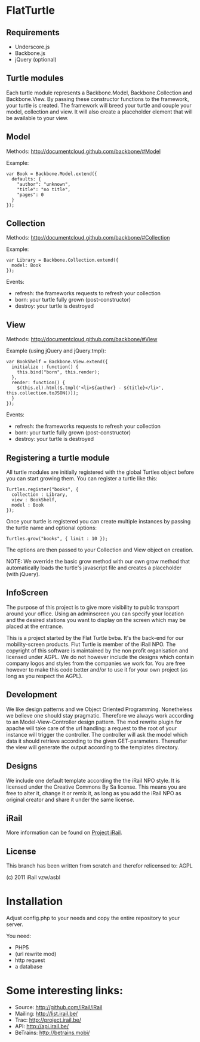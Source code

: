 FlatTurtle
==========

Requirements
------------

- Underscore.js
- Backbone.js
- jQuery (optional)

Turtle modules
--------------

Each turtle module represents a Backbone.Model, Backbone.Collection and Backbone.View. By passing these constructor functions to the framework, your turtle is created. The framework will breed your turtle and couple your model, collection and view. It will also create a placeholder element that will be available to your view.

Model
-----

Methods: http://documentcloud.github.com/backbone/#Model

Example:

	var Book = Backbone.Model.extend({
	  defaults: {
		"author": "unknown",
		"title": "no title",
		"pages": 0
	  }
	});
	
Collection
----------

Methods: http://documentcloud.github.com/backbone/#Collection

Example:

	var Library = Backbone.Collection.extend({
	  model: Book
	});
	
Events:

- refresh: the frameworks requests to refresh your collection
- born: your turtle fully grown (post-constructor)
- destroy: your turtle is destroyed
	
View
----

Methods: http://documentcloud.github.com/backbone/#View

Example (using jQuery and jQuery.tmpl):

	var BookShelf = Backbone.View.extend({
	  initialize : function() {
	    this.bind("born", this.render);
	  },
	  render: function() {
		$(this.el).html($.tmpl('<li>${author} - ${title}</li>', this.collection.toJSON()));
	  }
	});
	
Events:

- refresh: the frameworks requests to refresh your collection
- born: your turtle fully grown (post-constructor)
- destroy: your turtle is destroyed

Registering a turtle module
---------------------------

All turtle modules are initially registered with the global Turtles object before you can start growing them. You can register a turtle like this:

	Turtles.register("books", {
	  collection : Library,
	  view : BookShelf,
	  model : Book
	});
	
Once your turtle is registered you can create multiple instances by passing the turtle name and optional options:	

	Turtles.grow("books", { limit : 10 });

The options are then passed to your Collection and View object on creation.

NOTE: We override the basic grow method with our own grow method that automatically loads the turtle's javascript file and creates a placeholder (with jQuery).

InfoScreen
----------

The purpose of this project is to give more visibility to public transport around your office. Using an adminscreen you can specify your location and the desired stations you want to display on the screen which may be placed at the entrance.

This is a project started by the Flat Turtle bvba. It's the back-end for our mobility-screen products. Flut Turtle is member of the iRail NPO. The copyright of this software is maintained by the non profit organisation and licensed under AGPL. We do not however include the designs which contain company logos and styles from the companies we work for. You are free however to make this code better and/or to use it for your own project (as long as you respect the AGPL).


Development
-----------

We like design patterns and we Object Oriented Programming. Nonetheless we believe one should stay pragmatic. Therefore we always work according to an Model-View-Controller design pattern. The mod rewrite plugin for apache will take care of the url handling: a request to the root of your instance will trigger the controller. The controller will ask the model which data it should retrieve according to the given GET-parameters. Thereafter the view will generate the output according to the templates directory.

Designs
-------

We include one default template according the the iRail NPO style. It is licensed under the Creative Commons By Sa license. This means you are free to alter it, change it or remix it, as long as you add the iRail NPO as original creator and share it under the same license.

iRail
-----

More information can be found on [Project iRail](http://project.irail.be/).

License
-------

This branch has been written from scratch and therefor relicensed to: AGPL

(c) 2011 iRail vzw/asbl

# Installation

Adjust config.php to your needs and copy the entire repository to your server.

You need:

 * PHP5
 * (url rewrite mod)
 * http request
 * a database

# Some interesting links:

 * Source: <http://github.com/iRail/iRail>
 * Mailing: <http://list.irail.be/>
 * Trac: <http://project.irail.be/>
 * API: <http://api.irail.be/>
 * BeTrains: <http://betrains.mobi/>
